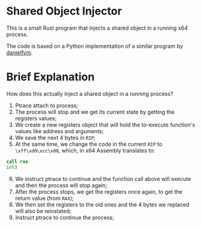 # Shared Object Injector

This is a small Rust program that injects a shared object in a running x64 process.


The code is based on a Python implementation of a similar program by [danielfvm](https://github.com/danielfvm/memmod).

# Brief Explanation

How does this actually inject a shared object in a running process?

1. Ptrace attach to process;
2. The process will stop and we get its current state by getting the registers values;
3. We create a new registers object that will hold the to-execute function's values like address and arguments;
4. We save the next 4 bytes in `RIP`;
5. At the same time, we change the code in the current `RIP` to `\xff\xd0\xcc\x00`, which, in x64 Assembly translates to:

```asm
call rax
int3
```

6. We instruct ptrace to continue and the function call above will execute and then the process will stop again;
7. After the process stops, we get the registers once again, to get the return value (from `RAX`);
8. We then set the registers to the old ones and the 4 bytes we replaced will also be reinstated;
9. Instruct ptrace to continue the process;
